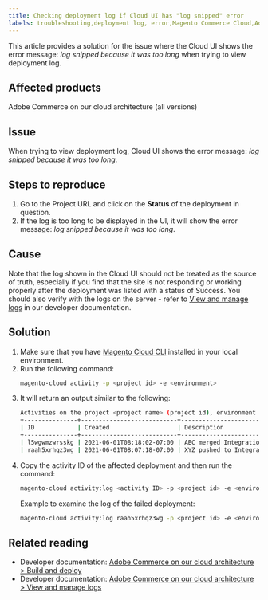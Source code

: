 ```yaml
---
title: Checking deployment log if Cloud UI has "log snipped" error
labels: troubleshooting,deployment log, error,Magento Commerce Cloud,Adobe Commerce,cloud architecture,log snipped,Cloud UI,manage log,
---
```


This article provides a solution for the issue where the Cloud UI shows the error message: *log snipped because it was too long* when trying to view deployment log.

## Affected products
Adobe Commerce on our cloud architecture (all versions)

## Issue

When trying to view deployment log, Cloud UI shows the error message: *log snipped because it was too long*.

## Steps to reproduce

1. Go to the Project URL and click on the **Status** of the deployment in question.  
1. If the log is too long to be displayed in the UI, it will show the error message: *log snipped because it was too long*.

## Cause

Note that the log shown in the Cloud UI should not be treated as the source of truth, especially if you find that the site is not responding or working properly after the deployment was listed with a status of Success. You should also verify with the logs on the server - refer to [View and manage logs](https://devdocs.magento.com/cloud/project/log-locations.html) in our developer documentation.

## Solution

1. Make sure that you have [Magento Cloud CLI](https://devdocs.magento.com/cloud/reference/cli-ref-topic.html) installed in your local environment.
1. Run the following command:
    ```bash
    magento-cloud activity -p <project id> -e <environment>
    ```
1. It will return an output similar to the following:
    ```bash
    Activities on the project <project name> (project id), environment <environment>:
    +---------------+---------------------------+-------------------------------------+----------+----------+---------+
    | ID            | Created                   | Description                         | Progress | State    | Result  |
    +---------------+---------------------------+-------------------------------------+----------+----------+---------+
    | l5wgwmzwrsskg | 2021-06-01T08:18:02-07:00 | ABC merged Integration into Staging | 100%     | complete | success |
    | raah5xrhqz3wg | 2021-06-01T08:07:18-07:00 | XYZ pushed to Integration           | 100%     | complete | failure |
    ```
1. Copy the activity ID of the affected deployment and then run the command:
    ```bash
    magento-cloud activity:log <activity ID> -p <project id> -e <environment>
    ```  
    Example to examine the log of the failed deployment:
    ```bash
    magento-cloud activity:log raah5xrhqz3wg -p <project id> -e <environment>
    ```

## Related reading

* Developer documentation: [Adobe Commerce on our cloud architecture > Build and deploy](https://devdocs.magento.com/cloud/project/magento-env-yaml.html)
* Developer documentation: [Adobe Commerce on our cloud architecture > View and manage logs](https://devdocs.magento.com/cloud/project/log-locations.html)
